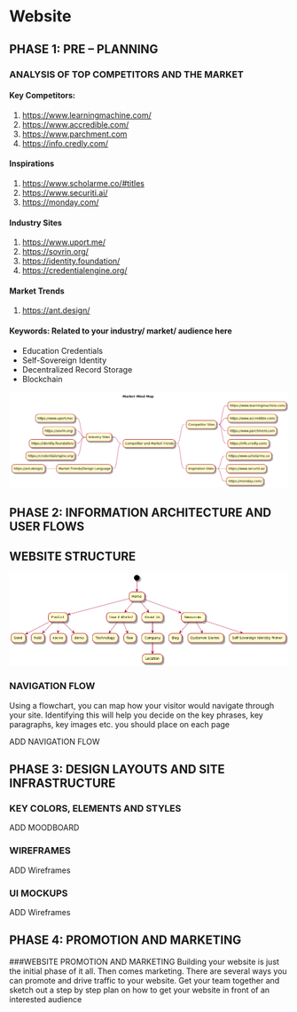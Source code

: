 # Website

## PHASE 1: PRE – PLANNING

### ANALYSIS OF TOP COMPETITORS AND THE MARKET
#### Key Competitors:
1. https://www.learningmachine.com/
2. https://www.accredible.com/
3. https://www.parchment.com
4. https://info.credly.com/ 
#### Inspirations
1. https://www.scholarme.co/#titles
2. https://www.securiti.ai/
3. https://monday.com/

#### Industry Sites
1. https://www.uport.me/
2. https://sovrin.org/
3. https://identity.foundation/
4. https://credentialengine.org/
#### Market Trends
1. https://ant.design/

#### Keywords:  Related to your industry/ market/ audience here
* Education Credentials
* Self-Sovereign Identity
* Decentralized Record Storage
* Blockchain

![minmpaMarket](market-trends.png "Mind Map")




## PHASE 2: INFORMATION ARCHITECTURE AND USER FLOWS
## WEBSITE STRUCTURE

![sitemap](sitemap.png "Site Map")

### NAVIGATION FLOW
Using a flowchart, you can map how your visitor would navigate through your site. Identifying this will help you decide on the key phrases, key paragraphs, key images etc. you should place on each page


ADD NAVIGATION FLOW

## PHASE 3: DESIGN LAYOUTS AND SITE INFRASTRUCTURE

### KEY COLORS, ELEMENTS AND STYLES
ADD MOODBOARD

### WIREFRAMES
ADD Wireframes

### UI MOCKUPS
ADD Wireframes

## PHASE 4: PROMOTION AND MARKETING

###WEBSITE PROMOTION AND MARKETING
Building your website is just the initial phase of it all. Then comes marketing. There are several ways you can promote and drive traffic to your website. Get your team together and sketch out a step by step plan on how to get your website in front of an interested audience 

